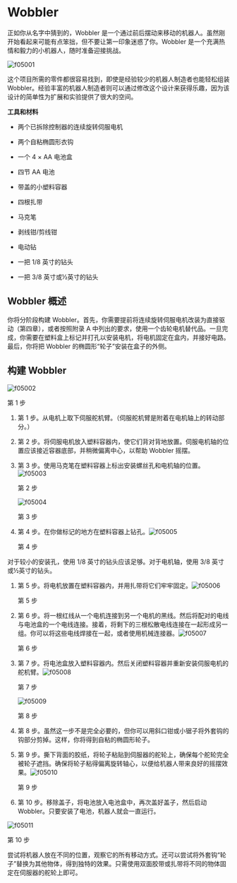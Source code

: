 # Wobbler

正如你从名字中猜到的，Wobbler 是一个通过前后摆动来移动的机器人。虽然刚开始看起来可能有点笨拙，但不要让第一印象迷惑了你。Wobbler 是一个充满热情和毅力的小机器人，随时准备迎接挑战。

![f05001](img/f05001.png)

这个项目所需的零件都很容易找到，即使是经验较少的机器人制造者也能轻松组装 Wobbler。经验丰富的机器人制造者则可以通过修改这个设计来获得乐趣，因为该设计的简单性为扩展和实验提供了很大的空间。

**工具和材料**

+   两个已拆除控制器的连续旋转伺服电机

+   两个自粘椭圆形衣钩

+   一个 4 × AA 电池盒

+   四节 AA 电池

+   带盖的小塑料容器

+   四根扎带

+   马克笔

+   剥线钳/剪线钳

+   电动钻

+   一把 1/8 英寸的钻头

+   一把 3/8 英寸或½英寸的钻头

## Wobbler 概述

你将分阶段构建 Wobbler。首先，你需要提前将连续旋转伺服电机改装为直接驱动（第四章），或者按照附录 A 中列出的要求，使用一个齿轮电机替代品。一旦完成，你需要在塑料盒上标记并打孔以安装电机，将电机固定在盒内，并接好电路。最后，你将把 Wobbler 的椭圆形“轮子”安装在盒子的外侧。

## 构建 Wobbler

![f05002](img/f05002.png)

第 1 步

1.  第 1 步。从电机上取下伺服舵机臂。（伺服舵机臂是附着在电机轴上的转动部分。）

1.  第 2 步。将伺服电机放入塑料容器内，使它们背对背地放置。伺服电机轴的位置应该接近容器底部，并稍微偏离中心，以帮助 Wobbler 摇摆。

1.  第 3 步。使用马克笔在塑料容器上标出安装螺丝孔和电机轴的位置。![f05003](img/f05003.png)

    第 2 步

    ![f05004](img/f05004.png)

    第 3 步

1.  第 4 步。在你做标记的地方在塑料容器上钻孔。![f05005](img/f05005.png)

    第 4 步

对于较小的安装孔，使用 1/8 英寸的钻头应该足够。对于电机轴，使用 3/8 英寸或½英寸的钻头。

1.  第 5 步。将电机放置在塑料容器内，并用扎带将它们牢牢固定。![f05006](img/f05006.png)

    第 5 步

1.  第 6 步。将一根红线从一个电机连接到另一个电机的黑线。然后将配对的电线与电池盒的一个电线连接。接着，将剩下的三根松散电线连接在一起形成另一组。你可以将这些电线焊接在一起，或者使用机械连接器。![f05007](img/f05007.png)

    第 6 步

1.  第 7 步。将电池盒放入塑料容器内。然后关闭塑料容器并重新安装伺服电机的舵机臂。![f05008](img/f05008.png)

    第 7 步

    ![f05009](img/f05009.png)

    第 8 步

1.  第 8 步。虽然这一步不是完全必要的，但你可以用斜口钳或小锯子将外套钩的钩部分剪掉。这样，你将得到自粘的椭圆形轮子。

1.  第 9 步。撕下背面的胶纸，将轮子粘贴到伺服器的舵轮上，确保每个舵轮完全被轮子遮挡。确保将轮子粘得偏离旋转轴心，以便给机器人带来良好的摇摆效果。![f05010](img/f05010.png)

    第 9 步

1.  第 10 步。移除盖子，将电池放入电池盒中，再次盖好盖子，然后启动 Wobbler。只要安装了电池，机器人就会一直运行。

![f05011](img/f05011.png)

第 10 步

尝试将机器人放在不同的位置，观察它的所有移动方式。还可以尝试将外套钩“轮子”替换为其他物体，得到独特的效果。只需使用双面胶带或扎带将不同的物体固定在伺服器的舵轮上即可。
